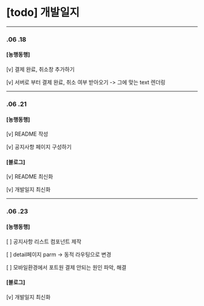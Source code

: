 # [todo] 개발일지

---

### .06 .18

#### [농행동행]

[v] 결제 완료, 취소창 추가하기

[v] 서버로 부터 결제 완료, 취소 여부 받아오기 -> 그에 맞는 text 렌더링

---

### .06 .21

#### [농행동행]

[v] README 작성

[v] 공지사항 페이지 구성하기

#### [블로그]

[v] README 최신화

[v] 개발일지 최신화

---

### .06 .23

#### [농행동행]

[ ] 공지사항 리스트 컴포넌트 제작

[ ] detail페이지 parm -> 동적 라우팅으로 변경

[ ] 모바일환경에서 포트원 결제 안되는 원인 파악, 해결

#### [블로그]

[v] 개발일지 최신화
